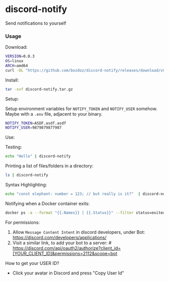 # discord-notify

Send notifications to yourself

### Usage

Download:

```sh
VERSION=0.0.3
OS=linux
ARCH=amd64
curl -OL "https://github.com/bozdoz/discord-notify/releases/download/v${VERSION}/discord-notify-v${VERSION}-${OS}-${ARCH}.tar.gz"
```

Install:

```sh
tar -xvf discord-notify.tar.gz
```

Setup:

Setup environment variables for `NOTIFY_TOKEN` and `NOTIFY_USER` somehow.  Maybe with a `.env` file, adjacent to your binary.

```sh
NOTIFY_TOKEN=ASDF.asdf.asdf
NOTIFY_USER=9879879877987
```

Use:

Testing:

```sh
echo "Hello" | discord-notify
```

Printing a list of files/folders in a directory:

```sh
ls | discord-notify
```

Syntax Highlighting:

```sh
echo "const elephant: number = 123; // but really is it?"  | discord-notify --code=ts
```

Notifying when a Docker container exits:

```sh
docker ps -a --format "{{.Names}} | {{.Status}}" --filter status=exited | discord-notify --code=sh
```

For permissions:

1. Allow `Message Content Intent` in discord developers, under Bot: https://discord.com/developers/applications/
2. Visit a similar link, to add your bot to a server: # https://discord.com/api/oauth2/authorize?client_id=[YOUR_CLIENT_ID]&permissions=2112&scope=bot

How to get your USER ID? 

- Click your avatar in Discord and press "Copy User Id"
